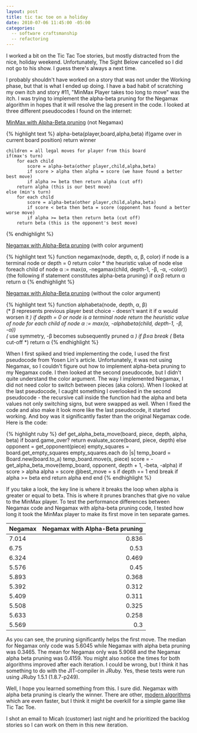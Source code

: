 ```yaml
---
layout: post
title: tic tac toe on a holiday
date: 2010-07-06 11:45:00 -05:00
categories:
  -- software craftsmanship
  -- refactoring
---
```


I worked a bit on the Tic Tac Toe stories, but mostly distracted from the nice, holiday weekend.  Unfortunately, The Sight Below cancelled so I did not go to his show.  I guess there's always a next time.  

I probably shouldn't have worked on a story that was not under the Working phase, but that is what I ended up doing.  I have a bad habit of scratching my own itch and story #11, "MinMax Player takes too long to move" was the itch.  I was trying to implement the alpha-beta pruning for the Negamax algorithm in hopes that it will resolve the lag present in the code.  I looked at three different pseudocodes I found on the internet:

[MinMax with Alpha-Beta pruning](http://www.ocf.berkeley.edu/~yosenl/extras/alphabeta/alphabeta.html) (not Negamax)

{% highlight text %}
alpha-beta(player,board,alpha,beta)
    if(game over in current board position)
        return winner

    children = all legal moves for player from this board
    if(max's turn)
        for each child
            score = alpha-beta(other player,child,alpha,beta)
            if score > alpha then alpha = score (we have found a better best move)
            if alpha >= beta then return alpha (cut off)
        return alpha (this is our best move)
    else (min's turn)
        for each child
            score = alpha-beta(other player,child,alpha,beta)
            if score < beta then beta = score (opponent has found a better worse move)
            if alpha >= beta then return beta (cut off)
        return beta (this is the opponent's best move)
{% endhighlight %}

[Negamax with Alpha-Beta pruning](http://en.wikipedia.org/wiki/Negamax) (with color argument)

{% highlight text %}
function negamax(node, depth, α, β, color)
    if node is a terminal node or depth = 0
        return color * the heuristic value of node
    else
        foreach child of node
            α := max(α, -negamax(child, depth-1, -β, -α, -color))
            {the following if statement constitutes alpha-beta pruning}
            if α≥β
                return α
        return α
{% endhighlight %}

[Negamax with Alpha-Beta pruning](http://en.wikipedia.org/wiki/Alpha-beta_pruning) (without the color argument)

{% highlight text %}
function alphabeta(node, depth, α, β)         
    (* β represents previous player best choice - doesn't want it if α would worsen it *)
    if  depth = 0 or node is a terminal node
        return the heuristic value of node
    for each child of node
        α := max(α, -alphabeta(child, depth-1, -β, -α))     
        (* use symmetry, -β becomes subsequently pruned α *)
        if β≤α
            break                             (* Beta cut-off *)
    return α
{% endhighlight %}

When I first spiked and tried implementing the code, I used the first pseudocode from Yosen Lin's article.  Unfortunately, it was not using Negamax, so I couldn't figure out how to implement alpha-beta pruning to my Negamax code.  I then looked at the second pseudocode, but I didn't quite understand the color argument.  The way I implemented Negamax, I did not need color to switch between pieces (aka colors).  When I looked at the last pseudocode, I caught something I overlooked in the second pseudocode - the recursive call inside the function had the alpha and beta values not only switching signs, but were swapped as well.  When I fixed the code and also make it look more like the last pseudocode, it started working.  And boy was it significantly faster than the original Negamax code.  Here is the code:

{% highlight ruby %}
  def get_alpha_beta_move(board, piece, depth, alpha, beta)
    if board.game_over?
      return evaluate_score(board, piece, depth)
    else
      opponent = get_opponent(piece)
      empty_squares = board.get_empty_squares
      empty_squares.each do |s|
        temp_board = Board.new(board.to_a)
        temp_board.move(s, piece)
        score = -get_alpha_beta_move(temp_board, opponent, depth + 1, -beta, -alpha)
        if score > alpha
          alpha = score
          @best_move = s if depth == 1
        end
        break if alpha >= beta
      end
      return alpha
    end
  end
{% endhighlight %}

If you take a look, the key line is where it breaks the loop when alpha is greater or equal to beta.  This is where it prunes branches that give no value to the MinMax player.  To test the performance differences between Negamax code and Negamax with alpha-beta pruning code, I tested how long it took the MinMax player to make its first move in ten separate games.

<table>
<thead>
<tr>
  <th align="left">Negamax</th>
  <th align="right">Negamax with Alpha-Beta pruning</th>
</tr>
</thead>
<tbody>
<tr>
  <td align="left">7.014</td>
  <td align="right">0.836</td>
</tr>
<tr>
  <td align="left">6.75</td>
  <td align="right">0.53</td>
</tr>
<tr>
  <td align="left">6.324</td>
  <td align="right">0.469</td>
</tr>
<tr>
  <td align="left">5.576</td>
  <td align="right">0.45</td>
</tr>
<tr>
  <td align="left">5.893</td>
  <td align="right">0.368</td>
</tr>
<tr>
  <td align="left">5.392</td>
  <td align="right">0.312</td>
</tr>
<tr>
  <td align="left">5.409</td>
  <td align="right">0.311</td>
</tr>
<tr>
  <td align="left">5.508</td>
  <td align="right">0.325</td>
</tr>
<tr>
  <td align="left">5.633</td>
  <td align="right">0.258</td>
</tr>
<tr>
  <td align="left">5.569</td>
  <td align="right">0.3</td>
</tr>
</tbody>
</table>

As you can see, the pruning significantly helps the first move.  The median for Negamax only code was 5.6045 while Negamax with alpha beta pruning was 0.3465.  The mean for Negamax only was 5.9068 and the Negamax alpha beta pruning was 0.4159.  You might also notice the times for both algorithms improved after each iteration.  I could be wrong, but I think it has something to do with the JIT-compiler in JRuby.  Yes, these tests were run using JRuby 1.5.1 (1.8.7-p249).

Well, I hope you learned something from this.  I sure did.  Negamax with alpha beta pruning is clearly the winner.  There are other, [modern algorithms](http://en.wikipedia.org/wiki/Alpha-beta_pruning#Other_algorithms) which are even faster, but I think it might be overkill for a simple game like Tic Tac Toe.

I shot an email to Micah (customer) last night and he prioritized the backlog stories so I can work on them in this new iteration.
